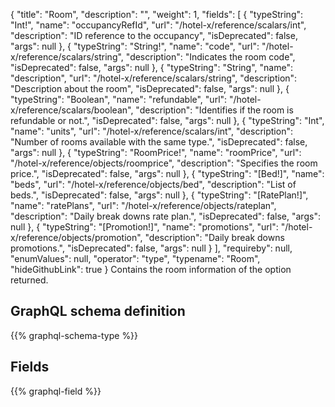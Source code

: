 {
  "title": "Room",
  "description": "",
  "weight": 1,
  "fields": [
    {
      "typeString": "Int!",
      "name": "occupancyRefId",
      "url": "/hotel-x/reference/scalars/int",
      "description": "ID reference to the occupancy",
      "isDeprecated": false,
      "args": null
    },
    {
      "typeString": "String!",
      "name": "code",
      "url": "/hotel-x/reference/scalars/string",
      "description": "Indicates the room code",
      "isDeprecated": false,
      "args": null
    },
    {
      "typeString": "String",
      "name": "description",
      "url": "/hotel-x/reference/scalars/string",
      "description": "Description about the room",
      "isDeprecated": false,
      "args": null
    },
    {
      "typeString": "Boolean",
      "name": "refundable",
      "url": "/hotel-x/reference/scalars/boolean",
      "description": "Identifies if the room is refundable or not.",
      "isDeprecated": false,
      "args": null
    },
    {
      "typeString": "Int",
      "name": "units",
      "url": "/hotel-x/reference/scalars/int",
      "description": "Number of rooms available with the same type.",
      "isDeprecated": false,
      "args": null
    },
    {
      "typeString": "RoomPrice!",
      "name": "roomPrice",
      "url": "/hotel-x/reference/objects/roomprice",
      "description": "Specifies the room price.",
      "isDeprecated": false,
      "args": null
    },
    {
      "typeString": "[Bed!]",
      "name": "beds",
      "url": "/hotel-x/reference/objects/bed",
      "description": "List of beds.",
      "isDeprecated": false,
      "args": null
    },
    {
      "typeString": "[RatePlan!]",
      "name": "ratePlans",
      "url": "/hotel-x/reference/objects/rateplan",
      "description": "Daily break downs rate plan.",
      "isDeprecated": false,
      "args": null
    },
    {
      "typeString": "[Promotion!]",
      "name": "promotions",
      "url": "/hotel-x/reference/objects/promotion",
      "description": "Daily break downs promotions.",
      "isDeprecated": false,
      "args": null
    }
  ],
  "requireby": null,
  "enumValues": null,
  "operator": "type",
  "typename": "Room",
  "hideGithubLink": true
}
Contains the room information of the option returned.
## GraphQL schema definition

{{% graphql-schema-type %}}

## Fields

{{% graphql-field %}}
